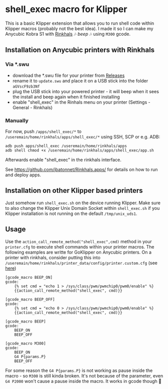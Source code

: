 # shell_exec macro for Klipper

This is a basic Klipper extension that allows you to run shell code within Klipper macros (probably not the best idea).
I made it so I can make my Anycubic Kobra S1 with [Rinkhals](https://github.com/jbatonnet/Rinkhals) 🎶 *beep* 🎶 using `M300` gcode.

## Installation on Anycubic printers with Rinkhals

### Via *.swu

- download the *.swu file for your printer from [Releases](https://github.com/xsrf/klipper-shell_exec/releases)
- rename it to `update.swu` and place it on a USB stick into the folder `aGVscF9zb3Nf`
- plug the USB stick into your powered printer - it will beep when it sees the install and beep again when it finished installing
- enable "shell_exec" in the Rinhals menu on your printer (Settings - General - Rinkhals)

### Manually

For now, push `/apps/shell_exec/*` to `/useremain/home/rinkhals/apps/shell_exec/*` using SSH, SCP or e.g. ADB:
```
adb push apps/shell_exec /useremain/home/rinkhals/apps
adb shell chmod +x /useremain/home/rinkhals/apps/shell_exec/app.sh
```
Afterwards enable "shell_exec" in the rinkhals interface.

See https://github.com/jbatonnet/Rinkhals.apps/ for details on how to run and deploy apps.

## Installation on other Klipper based printers

Just somehow run `shell_exec.sh` on the device running Klipper. Make sure to also change the Klipper Unix Domain Socket within `shell_exec.sh` if you Klipper installation is not running on the default `/tmp/unix_uds1`.

## Usage

Use the `action_call_remote_method("shell_exec",cmd)` method in your `printer.cfg` to execute shell commands within your printer macros. The following examples are writte for GoKlipper on Anycubic printers.
On a printer with rinkhals, consider putting this into `/useremain/home/rinkhals/printer_data/config/printer.custom.cfg` (see [here](https://jbatonnet.github.io/Rinkhals/Rinkhals/printer-configuration/))

```
[gcode_macro BEEP_ON]
gcode:
    {% set cmd = "echo 1 > /sys/class/pwm/pwmchip0/pwm0/enable" %}
    {{action_call_remote_method("shell_exec", cmd)}}

[gcode_macro BEEP_OFF]
gcode:
    {% set cmd = "echo 0 > /sys/class/pwm/pwmchip0/pwm0/enable" %}
    {{action_call_remote_method("shell_exec", cmd)}}

[gcode_macro BEEP]
gcode:
    BEEP_ON
    BEEP_OFF

[gcode_macro M300]
gcode:
    BEEP_ON
    G4 P{params.P}
    BEEP_OFF
```
For some reason the `G4 P{params.P}` is not working as pause inside the macro - so `M300` is still kinda broken. It's not because of the parameter, even `G4 P2000` won't cause a pause inside the macro. It works in gcode though 🤔